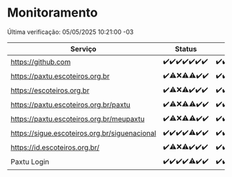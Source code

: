 # Monitoramento

Última verificação: 05/05/2025 10:21:00 -03

|Serviço|Status|Últimas 24h|
|---|---|---|
|https://github.com|<span title="2025-04-28: OK=22">✔️</span><span title="2025-04-29: OK=23">✔️</span><span title="2025-04-30: OK=23">✔️</span><span title="2025-05-01: OK=23">✔️</span><span title="2025-05-02: OK=23">✔️</span><span title="2025-05-03: OK=23">✔️</span><span title="2025-05-04: OK=13">✔️</span>|<span title="04/05/2025 11:07:00 -03 : 200">✔️</span><span title="04/05/2025 12:08:00 -03 : 200">✔️</span><span title="04/05/2025 13:09:00 -03 : 200">✔️</span><span title="04/05/2025 14:07:00 -03 : 200">✔️</span><span title="04/05/2025 15:11:00 -03 : 200">✔️</span><span title="04/05/2025 16:06:00 -03 : 200">✔️</span><span title="04/05/2025 17:09:00 -03 : 200">✔️</span><span title="04/05/2025 18:07:00 -03 : 200">✔️</span><span title="04/05/2025 19:08:00 -03 : 200">✔️</span><span title="04/05/2025 20:08:00 -03 : 200">✔️</span><span title="04/05/2025 21:50:00 -03 : 200">✔️</span><span title="04/05/2025 23:28:00 -03 : 200">✔️</span><span title="05/05/2025 00:36:00 -03 : 200">✔️</span><span title="05/05/2025 01:13:00 -03 : 200">✔️</span><span title="05/05/2025 02:10:00 -03 : 200">✔️</span><span title="05/05/2025 03:14:00 -03 : 200">✔️</span><span title="05/05/2025 04:10:00 -03 : 200">✔️</span><span title="05/05/2025 05:14:00 -03 : 200">✔️</span><span title="05/05/2025 06:10:00 -03 : 200">✔️</span><span title="05/05/2025 07:10:00 -03 : 200">✔️</span><span title="05/05/2025 08:08:00 -03 : 200">✔️</span><span title="05/05/2025 09:17:00 -03 : 200">✔️</span><span title="05/05/2025 10:21:00 -03 : 200">✔️</span>|
|https://paxtu.escoteiros.org.br|<span title="2025-04-28: OK=22">✔️</span><span title="2025-04-29: OK=21, Falhas=2">⚠️</span><span title="2025-04-30: Falhas=23">❌</span><span title="2025-05-01: OK=11, Falhas=12">⚠️</span><span title="2025-05-02: OK=22, Falhas=1">⚠️</span><span title="2025-05-03: OK=23">✔️</span><span title="2025-05-04: OK=13">✔️</span>|<span title="04/05/2025 11:07:00 -03 : 200">✔️</span><span title="04/05/2025 12:08:00 -03 : 200">✔️</span><span title="04/05/2025 13:09:00 -03 : 200">✔️</span><span title="04/05/2025 14:07:00 -03 : 200">✔️</span><span title="04/05/2025 15:11:00 -03 : 200">✔️</span><span title="04/05/2025 16:06:00 -03 : 200">✔️</span><span title="04/05/2025 17:09:00 -03 : 200">✔️</span><span title="04/05/2025 18:07:00 -03 : 200">✔️</span><span title="04/05/2025 19:08:00 -03 : 200">✔️</span><span title="04/05/2025 20:08:00 -03 : 200">✔️</span><span title="04/05/2025 21:50:00 -03 : 200">✔️</span><span title="04/05/2025 23:28:00 -03 : 200">✔️</span><span title="05/05/2025 00:36:00 -03 : 200">✔️</span><span title="05/05/2025 01:13:00 -03 : 200">✔️</span><span title="05/05/2025 02:10:00 -03 : 200">✔️</span><span title="05/05/2025 03:14:00 -03 : 200">✔️</span><span title="05/05/2025 04:10:00 -03 : 200">✔️</span><span title="05/05/2025 05:14:00 -03 : 200">✔️</span><span title="05/05/2025 06:10:00 -03 : 200">✔️</span><span title="05/05/2025 07:10:00 -03 : 200">✔️</span><span title="05/05/2025 08:08:00 -03 : 200">✔️</span><span title="05/05/2025 09:17:00 -03 : 200">✔️</span><span title="05/05/2025 10:21:00 -03 : 200">✔️</span>|
|https://escoteiros.org.br|<span title="2025-04-28: OK=22">✔️</span><span title="2025-04-29: OK=22, Falhas=1">⚠️</span><span title="2025-04-30: Falhas=23">❌</span><span title="2025-05-01: OK=10, Falhas=13">⚠️</span><span title="2025-05-02: OK=23">✔️</span><span title="2025-05-03: OK=23">✔️</span><span title="2025-05-04: OK=13">✔️</span>|<span title="04/05/2025 11:07:00 -03 : 200">✔️</span><span title="04/05/2025 12:08:00 -03 : 200">✔️</span><span title="04/05/2025 13:09:00 -03 : 200">✔️</span><span title="04/05/2025 14:07:00 -03 : 200">✔️</span><span title="04/05/2025 15:11:00 -03 : 200">✔️</span><span title="04/05/2025 16:06:00 -03 : 200">✔️</span><span title="04/05/2025 17:09:00 -03 : 200">✔️</span><span title="04/05/2025 18:07:00 -03 : 200">✔️</span><span title="04/05/2025 19:08:00 -03 : 200">✔️</span><span title="04/05/2025 20:08:00 -03 : 200">✔️</span><span title="04/05/2025 21:50:00 -03 : 200">✔️</span><span title="04/05/2025 23:28:00 -03 : 200">✔️</span><span title="05/05/2025 00:36:00 -03 : 200">✔️</span><span title="05/05/2025 01:13:00 -03 : 200">✔️</span><span title="05/05/2025 02:10:00 -03 : 200">✔️</span><span title="05/05/2025 03:14:00 -03 : 200">✔️</span><span title="05/05/2025 04:10:00 -03 : 200">✔️</span><span title="05/05/2025 05:14:00 -03 : 200">✔️</span><span title="05/05/2025 06:10:00 -03 : 200">✔️</span><span title="05/05/2025 07:10:00 -03 : 200">✔️</span><span title="05/05/2025 08:08:00 -03 : 200">✔️</span><span title="05/05/2025 09:17:00 -03 : 200">✔️</span><span title="05/05/2025 10:21:00 -03 : 200">✔️</span>|
|https://paxtu.escoteiros.org.br/paxtu|<span title="2025-04-28: OK=22">✔️</span><span title="2025-04-29: OK=22, Falhas=1">⚠️</span><span title="2025-04-30: Falhas=23">❌</span><span title="2025-05-01: OK=12, Falhas=11">⚠️</span><span title="2025-05-02: OK=22, Falhas=1">⚠️</span><span title="2025-05-03: OK=23">✔️</span><span title="2025-05-04: OK=13">✔️</span>|<span title="04/05/2025 11:07:00 -03 : 200">✔️</span><span title="04/05/2025 12:08:00 -03 : 200">✔️</span><span title="04/05/2025 13:09:00 -03 : 200">✔️</span><span title="04/05/2025 14:07:00 -03 : 200">✔️</span><span title="04/05/2025 15:11:00 -03 : 200">✔️</span><span title="04/05/2025 16:06:00 -03 : 200">✔️</span><span title="04/05/2025 17:09:00 -03 : 200">✔️</span><span title="04/05/2025 18:07:00 -03 : 200">✔️</span><span title="04/05/2025 19:08:00 -03 : 200">✔️</span><span title="04/05/2025 20:08:00 -03 : 200">✔️</span><span title="04/05/2025 21:50:00 -03 : 200">✔️</span><span title="04/05/2025 23:28:00 -03 : 200">✔️</span><span title="05/05/2025 00:36:00 -03 : 200">✔️</span><span title="05/05/2025 01:13:00 -03 : 200">✔️</span><span title="05/05/2025 02:10:00 -03 : 200">✔️</span><span title="05/05/2025 03:14:00 -03 : 200">✔️</span><span title="05/05/2025 04:10:00 -03 : 200">✔️</span><span title="05/05/2025 05:14:00 -03 : 200">✔️</span><span title="05/05/2025 06:10:00 -03 : 200">✔️</span><span title="05/05/2025 07:10:00 -03 : 200">✔️</span><span title="05/05/2025 08:08:00 -03 : 200">✔️</span><span title="05/05/2025 09:17:00 -03 : 200">✔️</span><span title="05/05/2025 10:21:00 -03 : 200">✔️</span>|
|https://paxtu.escoteiros.org.br/meupaxtu|<span title="2025-04-28: OK=22">✔️</span><span title="2025-04-29: OK=22, Falhas=1">⚠️</span><span title="2025-04-30: Falhas=23">❌</span><span title="2025-05-01: OK=9, Falhas=14">⚠️</span><span title="2025-05-02: OK=22, Falhas=1">⚠️</span><span title="2025-05-03: OK=23">✔️</span><span title="2025-05-04: OK=13">✔️</span>|<span title="04/05/2025 11:07:00 -03 : 200">✔️</span><span title="04/05/2025 12:08:00 -03 : 200">✔️</span><span title="04/05/2025 13:09:00 -03 : 200">✔️</span><span title="04/05/2025 14:07:00 -03 : 200">✔️</span><span title="04/05/2025 15:11:00 -03 : 200">✔️</span><span title="04/05/2025 16:06:00 -03 : 200">✔️</span><span title="04/05/2025 17:09:00 -03 : 200">✔️</span><span title="04/05/2025 18:07:00 -03 : 200">✔️</span><span title="04/05/2025 19:08:00 -03 : 200">✔️</span><span title="04/05/2025 20:08:00 -03 : 200">✔️</span><span title="04/05/2025 21:50:00 -03 : 200">✔️</span><span title="04/05/2025 23:29:00 -03 : 200">✔️</span><span title="05/05/2025 00:36:00 -03 : 200">✔️</span><span title="05/05/2025 01:13:00 -03 : 200">✔️</span><span title="05/05/2025 02:10:00 -03 : 200">✔️</span><span title="05/05/2025 03:14:00 -03 : 200">✔️</span><span title="05/05/2025 04:10:00 -03 : 200">✔️</span><span title="05/05/2025 05:14:00 -03 : 200">✔️</span><span title="05/05/2025 06:10:00 -03 : 200">✔️</span><span title="05/05/2025 07:10:00 -03 : 200">✔️</span><span title="05/05/2025 08:08:00 -03 : 200">✔️</span><span title="05/05/2025 09:17:00 -03 : 200">✔️</span><span title="05/05/2025 10:21:00 -03 : 200">✔️</span>|
|https://sigue.escoteiros.org.br/siguenacional|<span title="2025-04-28: OK=22">✔️</span><span title="2025-04-29: OK=23">✔️</span><span title="2025-04-30: OK=23">✔️</span><span title="2025-05-01: OK=23">✔️</span><span title="2025-05-02: OK=22, Falhas=1">⚠️</span><span title="2025-05-03: OK=23">✔️</span><span title="2025-05-04: OK=13">✔️</span>|<span title="04/05/2025 11:07:00 -03 : 200">✔️</span><span title="04/05/2025 12:08:00 -03 : 200">✔️</span><span title="04/05/2025 13:09:00 -03 : 200">✔️</span><span title="04/05/2025 14:07:00 -03 : 200">✔️</span><span title="04/05/2025 15:11:00 -03 : 200">✔️</span><span title="04/05/2025 16:06:00 -03 : 200">✔️</span><span title="04/05/2025 17:09:00 -03 : 200">✔️</span><span title="04/05/2025 18:07:00 -03 : 200">✔️</span><span title="04/05/2025 19:08:00 -03 : 200">✔️</span><span title="04/05/2025 20:08:00 -03 : 200">✔️</span><span title="04/05/2025 21:50:00 -03 : 200">✔️</span><span title="04/05/2025 23:29:00 -03 : 200">✔️</span><span title="05/05/2025 00:36:00 -03 : 200">✔️</span><span title="05/05/2025 01:13:00 -03 : 200">✔️</span><span title="05/05/2025 02:10:00 -03 : 200">✔️</span><span title="05/05/2025 03:14:00 -03 : 200">✔️</span><span title="05/05/2025 04:10:00 -03 : 200">✔️</span><span title="05/05/2025 05:14:00 -03 : 200">✔️</span><span title="05/05/2025 06:10:00 -03 : 200">✔️</span><span title="05/05/2025 07:10:00 -03 : 200">✔️</span><span title="05/05/2025 08:08:00 -03 : 200">✔️</span><span title="05/05/2025 09:17:00 -03 : 200">✔️</span><span title="05/05/2025 10:21:00 -03 : 200">✔️</span>|
|https://id.escoteiros.org.br/|<span title="2025-04-28: OK=22">✔️</span><span title="2025-04-29: OK=22, Falhas=1">⚠️</span><span title="2025-04-30: Falhas=23">❌</span><span title="2025-05-01: OK=10, Falhas=13">⚠️</span><span title="2025-05-02: OK=23">✔️</span><span title="2025-05-03: OK=23">✔️</span><span title="2025-05-04: OK=13">✔️</span>|<span title="04/05/2025 11:07:00 -03 : 200">✔️</span><span title="04/05/2025 12:08:00 -03 : 200">✔️</span><span title="04/05/2025 13:09:00 -03 : 200">✔️</span><span title="04/05/2025 14:07:00 -03 : 200">✔️</span><span title="04/05/2025 15:11:00 -03 : 200">✔️</span><span title="04/05/2025 16:06:00 -03 : 200">✔️</span><span title="04/05/2025 17:09:00 -03 : 200">✔️</span><span title="04/05/2025 18:07:00 -03 : 200">✔️</span><span title="04/05/2025 19:08:00 -03 : 200">✔️</span><span title="04/05/2025 20:08:00 -03 : 200">✔️</span><span title="04/05/2025 21:50:00 -03 : 200">✔️</span><span title="04/05/2025 23:29:00 -03 : 200">✔️</span><span title="05/05/2025 00:36:00 -03 : 200">✔️</span><span title="05/05/2025 01:13:00 -03 : 200">✔️</span><span title="05/05/2025 02:10:00 -03 : 200">✔️</span><span title="05/05/2025 03:14:00 -03 : 200">✔️</span><span title="05/05/2025 04:10:00 -03 : 200">✔️</span><span title="05/05/2025 05:14:00 -03 : 200">✔️</span><span title="05/05/2025 06:10:00 -03 : 200">✔️</span><span title="05/05/2025 07:10:00 -03 : 200">✔️</span><span title="05/05/2025 08:08:00 -03 : 200">✔️</span><span title="05/05/2025 09:17:00 -03 : 200">✔️</span><span title="05/05/2025 10:21:00 -03 : 200">✔️</span>|
|Paxtu Login|<span title="2025-04-28: OK=22">✔️</span><span title="2025-04-29: OK=23">✔️</span><span title="2025-04-30: OK=23">✔️</span><span title="2025-05-01: OK=23">✔️</span><span title="2025-05-02: OK=22, Falhas=1">⚠️</span><span title="2025-05-03: OK=23">✔️</span><span title="2025-05-04: OK=13">✔️</span>|<span title="04/05/2025 11:07:00 -03 : 200">✔️</span><span title="04/05/2025 12:08:00 -03 : 200">✔️</span><span title="04/05/2025 13:09:00 -03 : 200">✔️</span><span title="04/05/2025 14:07:00 -03 : 200">✔️</span><span title="04/05/2025 15:11:00 -03 : 200">✔️</span><span title="04/05/2025 16:06:00 -03 : 200">✔️</span><span title="04/05/2025 17:09:00 -03 : 200">✔️</span><span title="04/05/2025 18:07:00 -03 : 200">✔️</span><span title="04/05/2025 19:08:00 -03 : 200">✔️</span><span title="04/05/2025 20:08:00 -03 : 200">✔️</span><span title="04/05/2025 21:50:00 -03 : 200">✔️</span><span title="04/05/2025 23:29:00 -03 : 200">✔️</span><span title="05/05/2025 00:36:00 -03 : 200">✔️</span><span title="05/05/2025 01:13:00 -03 : 200">✔️</span><span title="05/05/2025 02:10:00 -03 : 200">✔️</span><span title="05/05/2025 03:14:00 -03 : 200">✔️</span><span title="05/05/2025 04:10:00 -03 : 200">✔️</span><span title="05/05/2025 05:14:00 -03 : 200">✔️</span><span title="05/05/2025 06:10:00 -03 : 200">✔️</span><span title="05/05/2025 07:10:00 -03 : 200">✔️</span><span title="05/05/2025 08:08:00 -03 : 200">✔️</span><span title="05/05/2025 09:17:00 -03 : 200">✔️</span><span title="05/05/2025 10:21:00 -03 : 200">✔️</span>|
